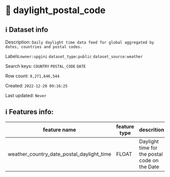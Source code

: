 # 📖 daylight_postal_code 
## ℹ️ Dataset info 
Description: `Daily daylight time data feed for global aggregated by dates, countries and postal codes.` 

Labels:`owner:upgini` `dataset_type:public` `dataset_source:weather` 

Search keys: `COUNTRY` `POSTAL_CODE` `DATE`

Row count: `9,271,646,544`

Created: `2022-12-20 09:16:25` 

Last updated: `Never` 

## ℹ️ Features info:
|feature name|feature type|descrition|
|---|---|---|
|weather_country_date_postal_daylight_time|FLOAT|Daylight time for the postal code on the Date|
